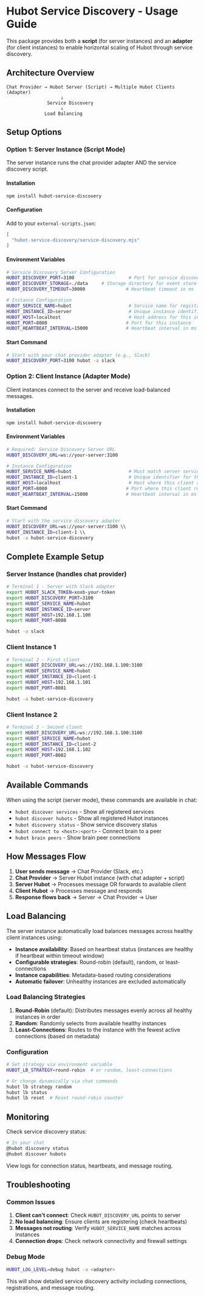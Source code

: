 # Hubot Service Discovery - Usage Guide

This package provides both a **script** (for server instances) and an **adapter** (for client instances) to enable horizontal scaling of Hubot through service discovery.

## Architecture Overview

```
Chat Provider → Hubot Server (Script) → Multiple Hubot Clients (Adapter)
                    ↓
               Service Discovery
                    ↓
              Load Balancing
```

## Setup Options

### Option 1: Server Instance (Script Mode)
The server instance runs the chat provider adapter AND the service discovery script.

#### Installation
```bash
npm install hubot-service-discovery
```

#### Configuration
Add to your `external-scripts.json`:
```json
[
  "hubot-service-discovery/service-discovery.mjs"
]
```

#### Environment Variables
```bash
# Service Discovery Server Configuration
HUBOT_DISCOVERY_PORT=3100                    # Port for service discovery server
HUBOT_DISCOVERY_STORAGE=./data     # Storage directory for event store
HUBOT_DISCOVERY_TIMEOUT=30000               # Heartbeat timeout in ms

# Instance Configuration  
HUBOT_SERVICE_NAME=hubot                     # Service name for registration
HUBOT_INSTANCE_ID=server                     # Unique instance identifier
HUBOT_HOST=localhost                         # Host address for this instance
HUBOT_PORT=8080                             # Port for this instance
HUBOT_HEARTBEAT_INTERVAL=15000              # Heartbeat interval in ms
```

#### Start Command
```bash
# Start with your chat provider adapter (e.g., Slack)
HUBOT_DISCOVERY_PORT=3100 hubot -a slack
```

### Option 2: Client Instance (Adapter Mode)
Client instances connect to the server and receive load-balanced messages.

#### Installation
```bash
npm install hubot-service-discovery
```

#### Environment Variables
```bash
# Required: Service Discovery Server URL
HUBOT_DISCOVERY_URL=ws://your-server:3100

# Instance Configuration
HUBOT_SERVICE_NAME=hubot                     # Must match server service name
HUBOT_INSTANCE_ID=client-1                   # Unique identifier for this client
HUBOT_HOST=localhost                         # Host where this client runs
HUBOT_PORT=8080                             # Port where this client runs
HUBOT_HEARTBEAT_INTERVAL=15000              # Heartbeat interval in ms
```

#### Start Command
```bash
# Start with the service discovery adapter
HUBOT_DISCOVERY_URL=ws://your-server:3100 \\
HUBOT_INSTANCE_ID=client-1 \\
hubot -a hubot-service-discovery
```

## Complete Example Setup

### Server Instance (handles chat provider)
```bash
# Terminal 1 - Server with Slack adapter
export HUBOT_SLACK_TOKEN=xoxb-your-token
export HUBOT_DISCOVERY_PORT=3100
export HUBOT_SERVICE_NAME=hubot
export HUBOT_INSTANCE_ID=server
export HUBOT_HOST=192.168.1.100
export HUBOT_PORT=8080

hubot -a slack
```

### Client Instance 1
```bash
# Terminal 2 - First client
export HUBOT_DISCOVERY_URL=ws://192.168.1.100:3100
export HUBOT_SERVICE_NAME=hubot
export HUBOT_INSTANCE_ID=client-1
export HUBOT_HOST=192.168.1.101
export HUBOT_PORT=8081

hubot -a hubot-service-discovery
```

### Client Instance 2
```bash
# Terminal 3 - Second client
export HUBOT_DISCOVERY_URL=ws://192.168.1.100:3100
export HUBOT_SERVICE_NAME=hubot
export HUBOT_INSTANCE_ID=client-2
export HUBOT_HOST=192.168.1.102
export HUBOT_PORT=8082

hubot -a hubot-service-discovery
```

## Available Commands

When using the script (server mode), these commands are available in chat:

- `hubot discover services` - Show all registered services
- `hubot discover hubots` - Show all registered Hubot instances  
- `hubot discovery status` - Show service discovery status
- `hubot connect to <host>:<port>` - Connect brain to a peer
- `hubot brain peers` - Show brain peer connections

## How Messages Flow

1. **User sends message** → Chat Provider (Slack, etc.)
2. **Chat Provider** → Server Hubot instance (with chat adapter + script)
3. **Server Hubot** → Processes message OR forwards to available client
4. **Client Hubot** → Processes message and responds
5. **Response flows back** → Server → Chat Provider → User

## Load Balancing

The server instance automatically load balances messages across healthy client instances using:
- **Instance availability**: Based on heartbeat status (instances are healthy if heartbeat within timeout window)
- **Configurable strategies**: Round-robin (default), random, or least-connections
- **Instance capabilities**: Metadata-based routing considerations
- **Automatic failover**: Unhealthy instances are excluded automatically

### Load Balancing Strategies

1. **Round-Robin** (default): Distributes messages evenly across all healthy instances in order
2. **Random**: Randomly selects from available healthy instances
3. **Least-Connections**: Routes to the instance with the fewest active connections (based on metadata)

### Configuration

```bash
# Set strategy via environment variable
HUBOT_LB_STRATEGY=round-robin  # or random, least-connections

# Or change dynamically via chat commands
hubot lb strategy random
hubot lb status
hubot lb reset  # Reset round-robin counter
```

## Monitoring

Check service discovery status:
```bash
# In your chat
@hubot discovery status
@hubot discover hubots
```

View logs for connection status, heartbeats, and message routing.

## Troubleshooting

### Common Issues

1. **Client can't connect**: Check `HUBOT_DISCOVERY_URL` points to server
2. **No load balancing**: Ensure clients are registering (check heartbeats)
3. **Messages not routing**: Verify `HUBOT_SERVICE_NAME` matches across instances
4. **Connection drops**: Check network connectivity and firewall settings

### Debug Mode
```bash
HUBOT_LOG_LEVEL=debug hubot -a <adapter>
```

This will show detailed service discovery activity including connections, registrations, and message routing.
